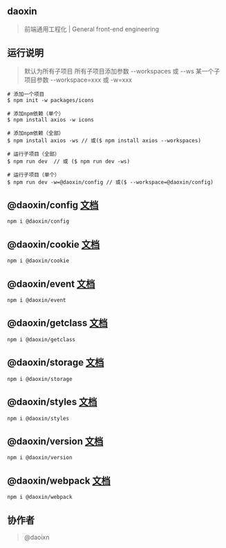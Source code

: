 ## daoxin

> 前端通用工程化 | General front-end engineering

## 运行说明

> 默认为所有子项目
> 所有子项目添加参数 --workspaces 或 --ws
> 某一个子项目参数 --workspace=xxx 或 -w=xxx

```
# 添加一个项目
$ npm init -w packages/icons

# 添加npm依赖（单个）
$ npm install axios -w icons

# 添加npm依赖（全部）
$ npm install axios -ws // 或($ npm install axios --workspaces)

# 运行子项目（全部）
$ npm run dev  // 或 ($ npm run dev -ws)

# 运行子项目（单个）
$ npm run dev -w=@daoxin/config // 或($ --workspace=@daoxin/config)
```

## @daoxin/config [文档](https://dao-projects.github.io/daoxin/packages/config/)
```
npm i @daoxin/config
```

## @daoxin/cookie [文档](https://dao-projects.github.io/daoxin/packages/cookie/)

```
npm i @daoxin/cookie
```

## @daoxin/event [文档](https://dao-projects.github.io/daoxin/packages/event/)

```
npm i @daoxin/event
```

## @daoxin/getclass [文档](https://dao-projects.github.io/daoxin/packages/getclass/)

```
npm i @daoxin/getclass
```

## @daoxin/storage [文档](https://dao-projects.github.io/daoxin/packages/storage/)

```
npm i @daoxin/storage
```

## @daoxin/styles [文档](https://dao-projects.github.io/daoxin/packages/styles/)

```
npm i @daoxin/styles
```

## @daoxin/version [文档](https://dao-projects.github.io/daoxin/packages/version/)

```
npm i @daoxin/version
```

## @daoxin/webpack [文档](https://dao-projects.github.io/daoxin/packages/webpack/)

```
npm i @daoxin/webpack
```

## 协作者

> @daoixn
